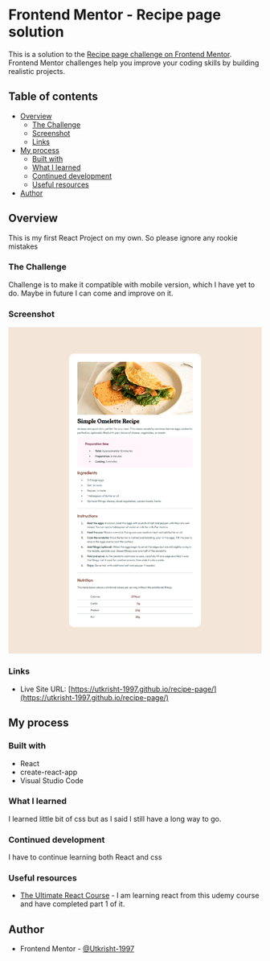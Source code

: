 # Frontend Mentor - Recipe page solution

This is a solution to the [Recipe page challenge on Frontend Mentor](https://www.frontendmentor.io/challenges/recipe-page-KiTsR8QQKm). Frontend Mentor challenges help you improve your coding skills by building realistic projects.

## Table of contents

- [Overview](#overview)
  - [The Challenge](#the-challenge)
  - [Screenshot](#screenshot)
  - [Links](#links)
- [My process](#my-process)
  - [Built with](#built-with)
  - [What I learned](#what-i-learned)
  - [Continued development](#continued-development)
  - [Useful resources](#useful-resources)
- [Author](#author)

## Overview

This is my first React Project on my own. So please ignore any rookie mistakes

### The Challenge

Challenge is to make it compatible with mobile version, which I have yet to do. Maybe in future I can come and improve on it.

### Screenshot

![](./Frontend%20Mentor%20-%20Recipe%20page.png)

### Links

- Live Site URL: [https://utkrisht-1997.github.io/recipe-page/](https://utkrisht-1997.github.io/recipe-page/)

## My process

### Built with

- React
- create-react-app
- Visual Studio Code

### What I learned

I learned little bit of css but as I said I still have a long way to go.

### Continued development

I have to continue learning both React and css

### Useful resources

- [The Ultimate React Course](https://www.udemy.com/course/the-ultimate-react-course/?kw=React&src=sac) - I am learning react from this udemy course and have completed part 1 of it.

## Author

- Frontend Mentor - [@Utkrisht-1997](https://www.frontendmentor.io/profile/Utkrisht-1997)
